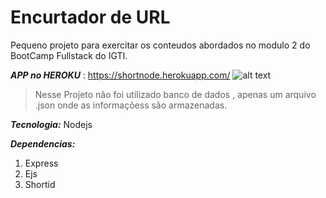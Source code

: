 **Encurtador de URL**
===================
Pequeno projeto para exercitar os conteudos abordados no modulo 2 do BootCamp Fullstack do IGTI.

***APP no HEROKU*** : https://shortnode.herokuapp.com/
![alt text](https://media0.giphy.com/media/OsExO2m51WSYyeGbdS/giphy.gif)

> Nesse Projeto não foi utilizado banco de dados , apenas um arquivo .json onde as informaçõess são armazenadas.

***Tecnologia:*** Nodejs

***Dependencias:*** 
 1. Express
 2. Ejs
 3. Shortid